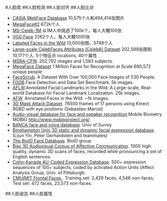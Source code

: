 #人脸库
##人脸检测
##人脸对齐
##人脸比对

- [CASIA WebFace Database](http://www.cbsr.ia.ac.cn/english/CASIA-WebFace-Database.html) 10,575个人和494,414张图片
- [MegaFace#2](http://megaface.cs.washington.edu/participate/challenge2.html)  672k个人
- [MS-Celeb-1M](https://www.microsoft.com/en-us/research/project/ms-celeb-1m-challenge-recognizing-one-million-celebrities-real-world/) 从1M人中挑选了100k个，每人大概100张
- [VGG Face](http://www.robots.ox.ac.uk/~vgg/data/vgg_face/) 2262个人，每人大概1000张
- [Labeled Faces in the Wild](http://vis-www.cs.umass.edu/lfw/) 13,000张图，5749个人
- [Large-scale CelebFaces Attributes (CelebA) Dataset](http://mmlab.ie.cuhk.edu.hk/projects/) 202,599张图和10,177个人. 5个特征点 locations, 40个属性
- [MSRA-CFW](http://research.microsoft.com/en-us/projects/msra-cfw/). 202,792 images and 1,583 subjects.
- [MegaFace Dataset](http://megaface.cs.washington.edu/) 1 Million Faces for Recognition at Scale
690,572 unique people
- [FaceScrub](http://vintage.winklerbros.net/facescrub.html). A Dataset With Over 100,000 Face Images of 530 People.
- [FDDB](http://vis-www.cs.umass.edu/fddb/).Face Detection and Data Set Benchmark. 5k images.
- [AFLW](https://lrs.icg.tugraz.at/research/aflw/).Annotated Facial Landmarks in the Wild: A Large-scale, Real-world Database for Facial Landmark Localization. 25k images.
- [AFW](http://www.ics.uci.edu/~xzhu/face/). Annotated Faces in the Wild. ~1k images.
- [3D Mask Attack Dataset](https://www.idiap.ch/dataset/3dmad). 76500 frames of 17 persons using Kinect RGBD with eye positions (Sebastien Marcel)
- [Audio-visual database for face and speaker recognition](https://www.idiap.ch/dataset/mobio).Mobile Biometry MOBIO http://www.mobioproject.org/
- [BANCA face and voice database](http://www.ee.surrey.ac.uk/CVSSP/banca/). Univ of Surrey
- [Binghampton Univ 3D static and dynamic facial expression database](http://www.cs.binghamton.edu/~lijun/Research/3DFE/3DFE_Analysis.html). (Lijun Yin, Peter Gerhardstein and teammates)
- [The BioID Face Database](https://www.bioid.com/About/BioID-Face-Database). BioID group
- [Biwi 3D Audiovisual Corpus of Affective Communication](http://www.vision.ee.ethz.ch/datasets/b3dac2.en.html).  1000 high quality, dynamic 3D scans of faces, recorded while pronouncing a set of English sentences.
- [Cohn-Kanade AU-Coded Expression Database](http://www.pitt.edu/~emotion/ck-spread.htm).  500+ expression sequences of 100+ subjects, coded by activated Action Units (Affect Analysis Group, Univ. of Pittsburgh.
- [CMU/MIT Frontal Faces ](http://cbcl.mit.edu/software-datasets/FaceData2.html). Training set:  2,429 faces, 4,548 non-faces; Test set: 472 faces, 23,573 non-faces.

##人脸姿态
##人脸属性
